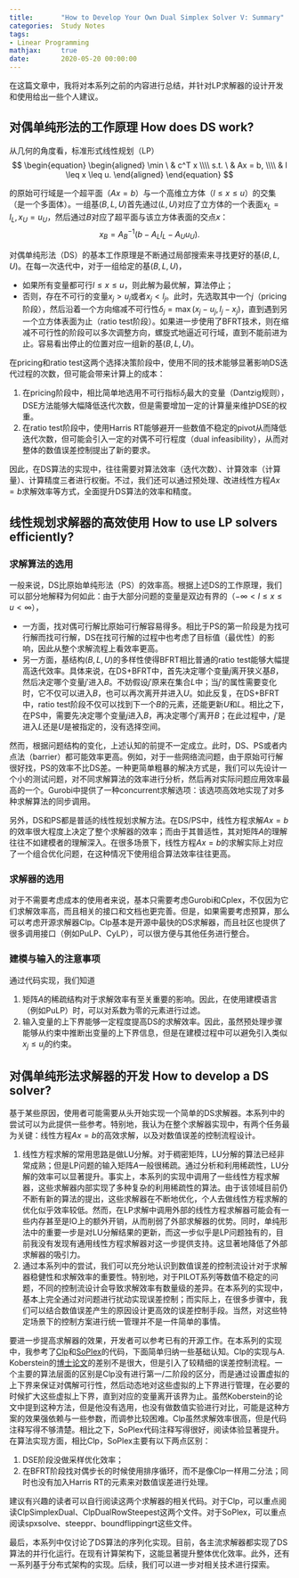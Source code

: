 ```yaml
---
title:       "How to Develop Your Own Dual Simplex Solver V: Summary"
categories:  Study Notes
tags:
- Linear Programming
mathjax:     true
date:        2020-05-20 00:00:00
---
```


在这篇文章中，我将对本系列之前的内容进行总结，并针对LP求解器的设计开发和使用给出一些个人建议。

<!--more-->

## 对偶单纯形法的工作原理 How does DS work?

从几何的角度看，标准形式线性规划（LP）
$$
\begin{equation}
  \begin{aligned}
    \min \ & c^T x \\\\
    s.t. \ & Ax = b, \\\\
           & l \leq x \leq u.
  \end{aligned}
\end{equation}
$$

的原始可行域是一个超平面（$Ax = b$）与一个高维立方体（$l \leq x \leq u$）的交集（是一个多面体）。一组基$(B,L,U)$首先通过$(L,U)$对应了立方体的一个表面$x_L=l_L,x_U=u_U$，然后通过$B$对应了超平面与该立方体表面的交点$x$：
$$x_B = A_B^{-1}(b - A_L l_L - A_U u_U).$$

对偶单纯形法（DS）的基本工作原理是不断通过局部搜索来寻找更好的基$(B,L,U)$。在每一次迭代中，对于一组给定的基$(B,L,U)$，
* 如果所有变量都可行$l \leq x \leq u$，则此解为最优解，算法停止；
* 否则，存在不可行的变量$x_j > u_j$或者$x_j < l_j$。此时，先选取其中一个$j$（pricing阶段），然后沿着一个方向缩减不可行性$\delta_j = \max(x_j - u_j,l_j - x_j)$，直到遇到另一个立方体表面为止（ratio test阶段）。如果进一步使用了BFRT技术，则在缩减不可行性的阶段可以多次调整方向，螺旋式地逼近可行域，直到不能前进为止。容易看出停止的位置对应一组新的基$(B,L,U)$。

在pricing和ratio test这两个选择决策阶段中，使用不同的技术能够显著影响DS迭代过程的次数，但可能会带来计算上的成本：
1. 在pricing阶段中，相比简单地选用不可行指标$\delta_j$最大的变量（Dantzig规则），DSE方法能够大幅降低迭代次数，但是需要增加一定的计算量来维护DSE的权重。
2. 在ratio test阶段中，使用Harris RT能够避开一些数值不稳定的pivot从而降低迭代次数，但可能会引入一定的对偶不可行程度（dual infeasibility），从而对整体的数值误差控制提出了新的要求。

因此，在DS算法的实现中，往往需要对算法效率（迭代次数）、计算效率（计算量）、计算精度三者进行权衡。不过，我们还可以通过预处理、改进线性方程$Ax=b$求解效率等方式，全面提升DS算法的效率和精度。


## 线性规划求解器的高效使用 How to use LP solvers efficiently?

### 求解算法的选用

一般来说，DS比原始单纯形法（PS）的效率高。根据上述DS的工作原理，我们可以部分地解释为何如此：由于大部分问题的变量是双边有界的（$-\infty < l \leq x \leq u < \infty$），
* 一方面，找对偶可行解比原始可行解容易得多。相比于PS的第一阶段是为找可行解而找可行解，DS在找可行解的过程中也考虑了目标值（最优性）的影响，因此从整个求解流程上看效率更高。
* 另一方面，基结构$(B,L,U)$的多样性使得BFRT相比普通的ratio test能够大幅提高迭代效率。具体来说，在DS+BFRT中，首先决定哪个变量$j$离开狭义基$B$，然后决定哪个变量$j'$进入$B$。不妨假设$j'$原来在集合$L$中；当$j'$的属性需要变化时，它不仅可以进入$B$，也可以再次离开并进入$U$。如此反复，在DS+BFRT中，ratio test阶段不仅可以找到下一个$B$的元素，还能更新$U$和$L$。相比之下，在PS中，需要先决定哪个变量$j$进入$B$，再决定哪个$j'$离开$B$；在此过程中，$j'$是进入$L$还是$U$是被指定的，没有选择空间。

然而，根据问题结构的变化，上述认知的前提不一定成立。此时，DS、PS或者内点法（barrier）都可能效率更高。例如，对于一些网络流问题，由于原始可行解很好找，PS的效率不比DS差。一种更简单粗暴的解决方式是，我们可以先设计一个小的测试问题，对不同求解算法的效率进行分析，然后再对实际问题应用效率最高的一个。Gurobi中提供了一种concurrent求解选项：该选项高效地实现了对多种求解算法的同步调用。

另外，DS和PS都是普适的线性规划求解方法。在DS/PS中，线性方程求解$Ax=b$的效率很大程度上决定了整个求解器的效率；而由于其普适性，其对矩阵$A$的理解往往不如建模者的理解深入。在很多场景下，线性方程$Ax=b$的求解实际上对应了一个组合优化问题，在这种情况下使用组合算法效率往往更高。

### 求解器的选用

对于不需要考虑成本的使用者来说，基本只需要考虑Gurobi和Cplex，不仅因为它们求解效率高，而且相关的接口和文档也更完善。但是，如果需要考虑预算，那么可以考虑开源求解器Clp。Clp基本是开源中最快的DS求解器，而且社区也提供了很多调用接口（例如PuLP、CyLP），可以很方便与其他任务进行整合。

### 建模与输入的注意事项

通过代码实现，我们知道
1. 矩阵$A$的稀疏结构对于求解效率有至关重要的影响。因此，在使用建模语言（例如PuLP）时，可以对系数为零的元素进行过滤。
2. 输入变量的上下界能够一定程度提高DS的求解效率。因此，虽然预处理步骤能够从约束中推断出变量的上下界信息，但是在建模过程中可以避免引入类似$x_j \leq u_j$的约束。


## 对偶单纯形法求解器的开发 How to develop a DS solver?

基于某些原因，使用者可能需要从头开始实现一个简单的DS求解器。本系列中的尝试可以为此提供一些参考。特别地，我认为在整个求解器实现中，有两个任务最为关键：线性方程$Ax=b$的高效求解，以及对数值误差的控制流程设计。
1. 线性方程求解的常用思路是做LU分解。对于稠密矩阵，LU分解的算法已经非常成熟；但是LP问题的输入矩阵$A$一般很稀疏。通过分析和利用稀疏性，LU分解的效率可以显著提升。事实上，本系列的实现中调用了一些线性方程求解器，这些求解器内部实现了多种复杂的利用稀疏性的算法。由于该领域目前仍不断有新的算法的提出，这些求解器在不断地优化，个人去做线性方程求解的优化似乎效率较低。然而，在LP求解中调用外部的线性方程求解器可能会有一些内存甚至是IO上的额外开销，从而削弱了外部求解器的优势。同时，单纯形法中的重要一步是对LU分解结果的更新，而这一步似乎是LP问题独有的，目前我没有发现有通用线性方程求解器对这一步提供支持。这显著地降低了外部求解器的吸引力。
2. 通过本系列中的尝试，我们可以充分地认识到数值误差的控制流设计对于求解器稳健性和求解效率的重要性。特别地，对于PILOT系列等数值不稳定的问题，不同的控制流设计会导致求解效率有数量级的差异。在本系列的实现中，基本上完全通过对问题进行扰动实现误差控制；而实际上，在很多步骤中，我们可以结合数值误差产生的原因设计更高效的误差控制手段。当然，对这些特定场景下的控制方案进行统一管理并不是一件简单的事情。

要进一步提高求解器的效果，开发者可以参考已有的开源工作。在本系列的实现中，我参考了[Clp](https://github.com/coin-or/Clp)和[SoPlex](http://soplex.zib.de/)的代码，下面简单归纳一些基础认知。Clp的实现与A. Koberstein的[博士论文](https://www.researchgate.net/profile/Achim_Koberstein/publication/35632487_The_dual_simplex_method_techniques_for_a_fast_and_stable_implementation_Elektronische_Ressource/links/0a85e52ef5144e9031000000/The-dual-simplex-method-techniques-for-a-fast-and-stable-implementation-Elektronische-Ressource.pdf)的差别不是很大，但是引入了较精细的误差控制流程。一个主要的算法层面的区别是Clp没有进行第一/二阶段的区分，而是通过设置虚拟的上下界来保证对偶解可行性，然后动态地对这些虚拟的上下界进行管理，在必要的时候扩大这些虚拟上下界，直到对应的变量离开该界为止。虽然Koberstein的论文中提到这种方法，但是他没有选用，也没有做数值实验进行对比，可能是这种方案的效果强依赖与一些参数，而调参比较困难。Clp虽然求解效率很高，但是代码注释写得不够清楚。相比之下，SoPlex代码注释写得很好，阅读体验显著提升。在算法实现方面，相比Clp，SoPlex主要有以下两点区别：
1. DSE阶段没做采样优化效率；
2. 在BFRT阶段找对偶步长的时候使用排序循环，而不是像Clp一样用二分法；同时也没有加入Harris RT的元素来对数值误差进行处理。

建议有兴趣的读者可以自行阅读这两个求解器的相关代码。对于Clp，可以重点阅读ClpSimplexDual、ClpDualRowSteepest这两个文件。对于SoPlex，可以重点阅读spxsolve、steeppr、boundflippingrt这些文件。

最后，本系列中仅讨论了DS算法的序列化实现。目前，各主流求解器都实现了DS算法的并行化运行。在现有计算架构下，这能显著提升整体优化效率。此外，还有一系列基于分布式架构的实现。后续，我们可以进一步对相关技术进行探索。
